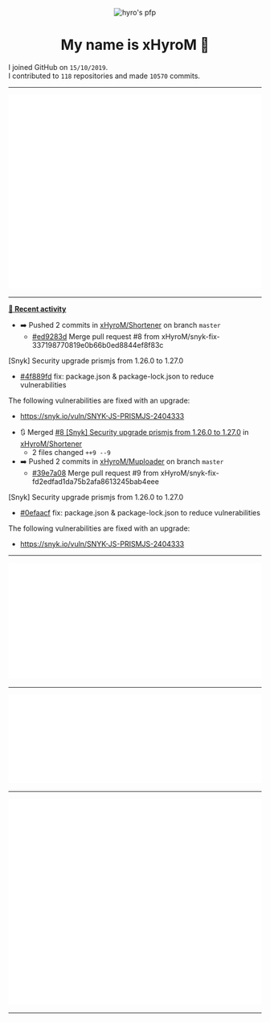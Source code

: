 <p align="center">
    <img src="https://avatars.githubusercontent.com/u/56601352" width="192" alt="hyro's pfp" />
    <h1 align="center">My name is xHyroM 👋</h1>
</p>

I joined GitHub on `15/10/2019`.  
I contributed to `118` repositories and made `10570` commits.  

___

<img src="https://github.com/xHyroM/xHyroM/blob/master/.cache/base.svg">

___

**[📰 Recent activity](https://github.com/xHyroM)**
* ➡️ Pushed 2 commits in [xHyroM/Shortener](https://github.com/xHyroM/Shortener) on branch `master`
  * [#ed9283d](https://github.com/xHyroM/Shortener/commit/ed9283d) Merge pull request #8 from xHyroM/snyk-fix-337198770819e0b66b0ed8844ef8f83c

[Snyk] Security upgrade prismjs from 1.26.0 to 1.27.0
  * [#4f889fd](https://github.com/xHyroM/Shortener/commit/4f889fd) fix: package.json &amp; package-lock.json to reduce vulnerabilities

The following vulnerabilities are fixed with an upgrade:
- https://snyk.io/vuln/SNYK-JS-PRISMJS-2404333
* 🔃 Merged [#8 [Snyk] Security upgrade prismjs from 1.26.0 to 1.27.0](https://github.com/xHyroM/Shortener/pull/8) in [xHyroM/Shortener](https://github.com/xHyroM/Shortener)
  * 2 files changed `++9 --9`
* ➡️ Pushed 2 commits in [xHyroM/Muploader](https://github.com/xHyroM/Muploader) on branch `master`
  * [#39e7a08](https://github.com/xHyroM/Muploader/commit/39e7a08) Merge pull request #9 from xHyroM/snyk-fix-fd2edfad1da75b2afa8613245bab4eee

[Snyk] Security upgrade prismjs from 1.26.0 to 1.27.0
  * [#0efaacf](https://github.com/xHyroM/Muploader/commit/0efaacf) fix: package.json &amp; package-lock.json to reduce vulnerabilities

The following vulnerabilities are fixed with an upgrade:
- https://snyk.io/vuln/SNYK-JS-PRISMJS-2404333


___

<img src="https://github.com/xHyroM/xHyroM/blob/master/.cache/isocalendar.svg">

___

<img src="https://github.com/xHyroM/xHyroM/blob/master/.cache/languages.svg">

___

<img src="https://github.com/xHyroM/xHyroM/blob/master/.cache/achievements.svg">

___
